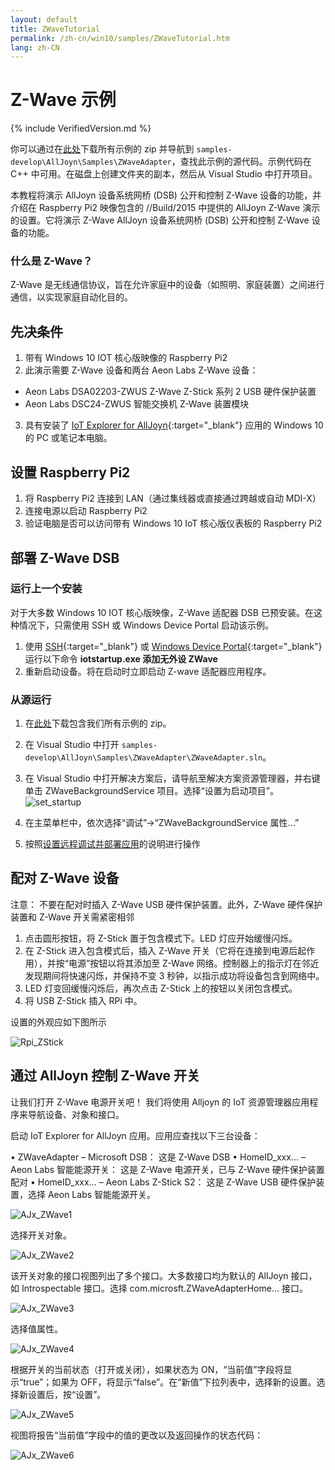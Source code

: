 ```yaml
---
layout: default
title: ZWaveTutorial
permalink: /zh-cn/win10/samples/ZWaveTutorial.htm
lang: zh-CN
---
```


# Z-Wave 示例

{% include VerifiedVersion.md %}

你可以通过在[此处](https://github.com/ms-iot/samples/archive/develop.zip)下载所有示例的 zip 并导航到 `samples-develop\AllJoyn\Samples\ZWaveAdapter`，查找此示例的源代码。示例代码在 C++ 中可用。在磁盘上创建文件夹的副本，然后从 Visual Studio 中打开项目。

本教程将演示 AllJoyn 设备系统网桥 \(DSB\) 公开和控制 Z-Wave 设备的功能，并介绍在 Raspberry Pi2 映像包含的 //Build/2015 中提供的 AllJoyn Z-Wave 演示的设置。它将演示 Z-Wave AllJoyn 设备系统网桥 \(DSB\) 公开和控制 Z-Wave 设备的功能。

### 什么是 Z-Wave？

Z-Wave 是无线通信协议，旨在允许家庭中的设备（如照明、家庭装置）之间进行通信，以实现家庭自动化目的。

## 先决条件

1. 带有 Windows 10 IOT 核心版映像的 Raspberry Pi2
2. <a name="AllJoyn_Z_Wave"></a>此演示需要 Z-Wave 设备和两台 Aeon Labs Z-Wave 设备：
  * Aeon Labs DSA02203-ZWUS Z-Wave Z-Stick 系列 2 USB 硬件保护装置
  * Aeon Labs DSC24-ZWUS 智能交换机 Z-Wave 装置模块
3. 具有安装了 [IoT Explorer for AllJoyn]({{site.baseurl}}/zh-cn/win10/AllJoyn.htm#AllJoynExplorer){:target="_blank"} 应用的 Windows 10 的 PC 或笔记本电脑。


## 设置 Raspberry Pi2

1. 将 Raspberry Pi2 连接到 LAN（通过集线器或直接通过跨越或自动 MDI-X）
2. 连接电源以启动 Raspberry Pi2
3. 验证电脑是否可以访问带有 Windows 10 IoT 核心版仪表板的 Raspberry Pi2

## 部署 Z-Wave DSB

### 运行上一个安装

对于大多数 Windows 10 IOT 核心版映像，Z-Wave 适配器 DSB 已预安装。在这种情况下，只需使用 SSH 或 Windows Device Portal 启动该示例。

1. 使用 [SSH]({{site.baseurl}}/zh-cn/win10/samples/SSH.htm){:target="_blank"} 或 [Windows Device Portal]({{site.baseurl}}/zh-cn/win10/tools/DevicePortal.htm){:target="_blank"} 运行以下命令 **iotstartup.exe 添加无外设 ZWave**
2. 重新启动设备。将在启动时立即启动 Z-wave 适配器应用程序。

### 从源运行
1. 在[此处](https://github.com/ms-iot/samples/archive/develop.zip)下载包含我们所有示例的 zip。
2. 在 Visual Studio 中打开 `samples-develop\AllJoyn\Samples\ZWaveAdapter\ZWaveAdapter.sln`。
3. 在 Visual Studio 中打开解决方案后，请导航至解决方案资源管理器，并右键单击 ZWaveBackgroundService 项目。选择“设置为启动项目”。![set\_startup]({{site.baseurl}}/Resources/images/AllJoyn/startup_proj.png)

4.  在主菜单栏中，依次选择“调试”-\>“ZWaveBackgroundService 属性...”
5.  按照[设置远程调试并部署应用]({{site.baseurl}}/{{page.lang}}/win10/AppDeployment.htm#cpp)的说明进行操作

## 配对 Z-Wave 设备

注意： 不要在配对时插入 Z-Wave USB 硬件保护装置。此外，Z-Wave 硬件保护装置和 Z-Wave 开关需紧密相邻
1. 点击圆形按钮，将 Z-Stick 置于包含模式下。LED 灯应开始缓慢闪烁。
2. 在 Z-Stick 进入包含模式后，插入 Z-Wave 开关（它将在连接到电源后起作用），并按“电源”按钮以将其添加至 Z-Wave 网络。控制器上的指示灯在邻近发现期间将快速闪烁，并保持不变 3 秒钟，以指示成功将设备包含到网络中。
3. LED 灯变回缓慢闪烁后，再次点击 Z-Stick 上的按钮以关闭包含模式。
4. 将 USB Z-Stick 插入 RPi 中。

设置的外观应如下图所示

![Rpi\_ZStick]({{site.baseurl}}/Resources/images/AllJoyn/ZStick_RPi.png)

## 通过 AllJoyn 控制 Z-Wave 开关

让我们打开 Z-Wave 电源开关吧！ 我们将使用 Alljoyn 的 IoT 资源管理器应用程序来导航设备、对象和接口。

启动 IoT Explorer for AllJoyn 应用。应用应查找以下三台设备：

• ZWaveAdapter – Microsoft DSB： 这是 Z-Wave DSB • HomeID\_xxx… – Aeon Labs 智能能源开关： 这是 Z-Wave 电源开关，已与 Z-Wave 硬件保护装置配对 • HomeID\_xxx… – Aeon Labs Z-Stick S2： 这是 Z-Wave USB 硬件保护装置，选择 Aeon Labs 智能能源开关。

![AJx\_ZWave1]({{site.baseurl}}/Resources/images/AllJoyn/Ajx_shot1.png)

选择开关对象。

![AJx\_ZWave2]({{site.baseurl}}/Resources/images/AllJoyn/ajx_shot2.png)

  该开关对象的接口视图列出了多个接口。大多数接口均为默认的 AllJoyn 接口，如 Introspectable 接口。选择 com.microsft.ZWaveAdapterHome… 接口。


![AJx\_ZWave3]({{site.baseurl}}/Resources/images/AllJoyn/Ajx_shot3.png)


选择值属性。

![AJx\_ZWave4]({{site.baseurl}}/Resources/images/AllJoyn/Ajx_shot4.png)

  根据开关的当前状态（打开或关闭），如果状态为 ON，“当前值”字段将显示“true”；如果为 OFF，将显示“false”。在“新值”下拉列表中，选择新的设置。选择新设置后，按“设置”。

![AJx\_ZWave5]({{site.baseurl}}/Resources/images/AllJoyn/Ajx_shot5.png)

  视图将报告“当前值”字段中的值的更改以及返回操作的状态代码：

![AJx\_ZWave6]({{site.baseurl}}/Resources/images/AllJoyn/Ajx_shot6.jpg)


